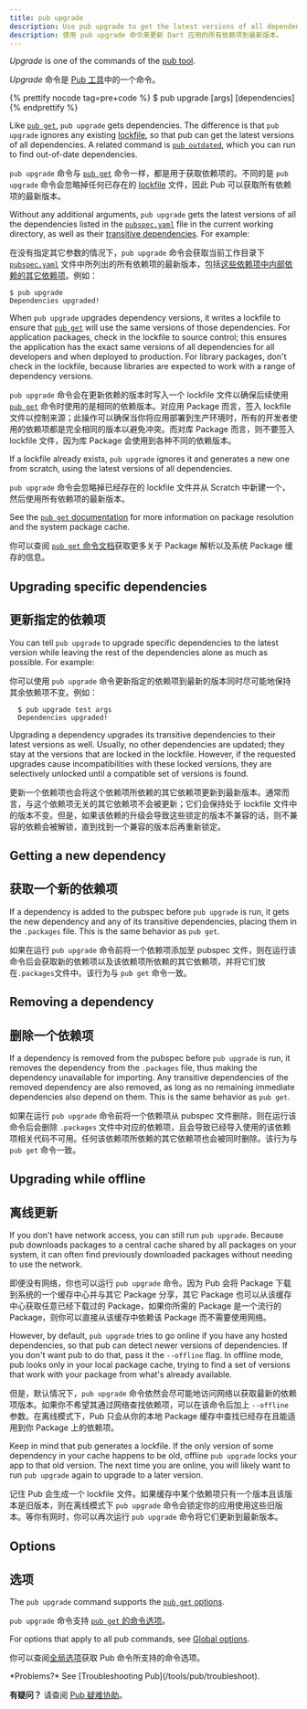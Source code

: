 ```yaml
---
title: pub upgrade
description: Use pub upgrade to get the latest versions of all dependencies used by your Dart app.
description: 使用 pub upgrade 命令来更新 Dart 应用的所有依赖项到最新版本。
---
```


_Upgrade_ is one of the commands of the [pub tool](/tools/pub/cmd).

_Upgrade_ 命令是 [Pub 工具](/tools/pub/cmd)中的一个命令。

{% prettify nocode tag=pre+code %}
$ pub upgrade [args] [dependencies]
{% endprettify %}

Like [`pub get`](/tools/pub/cmd/pub-get),
`pub upgrade` gets dependencies.
The difference is that `pub upgrade` ignores any existing
[lockfile](/tools/pub/glossary#lockfile),
so that pub can get the latest versions of all dependencies.
A related command is [`pub outdated`](/tools/pub/cmd/pub-outdated),
which you can run to find out-of-date dependencies.

`pub upgrade` 命令与 [`pub get`](/tools/pub/cmd/pub-get) 命令一样，都是用于获取依赖项的。不同的是 `pub upgrade` 命令会忽略掉任何已存在的 [lockfile](/tools/pub/glossary#lockfile) 文件，因此 Pub 可以获取所有依赖项的最新版本。

Without any additional arguments, `pub upgrade` gets the latest
versions of all the dependencies listed in the
[`pubspec.yaml`](/tools/pub/pubspec) file in the current working
directory, as well as their [transitive
dependencies](/tools/pub/glossary#transitive-dependency).
For example:

在没有指定其它参数的情况下，`pub upgrade` 命令会获取当前工作目录下 [`pubspec.yaml`](/tools/pub/pubspec) 文件中所列出的所有依赖项的最新版本，包括[这些依赖项中内部依赖的其它依赖项](/tools/pub/glossary#transitive-dependency)。例如：

```terminal
$ pub upgrade
Dependencies upgraded!
```

When `pub upgrade` upgrades dependency versions, it writes a lockfile to ensure that
[`pub get`](/tools/pub/cmd/pub-get) will use the same versions of those
dependencies. For application packages, check in the lockfile to
source control; this ensures the application has the exact same
versions of all dependencies for all developers and when deployed to
production. For library packages, don't check in the lockfile,
because libraries are expected to work with a range of dependency versions.

`pub upgrade` 命令会在更新依赖的版本时写入一个 lockfile 文件以确保后续使用 [`pub get`](/tools/pub/cmd/pub-get) 命令时使用的是相同的依赖版本。对应用 Package 而言，签入 lockfile 文件以控制来源；此操作可以确保当你将应用部署到生产环境时，所有的开发者使用的依赖项都是完全相同的版本以避免冲突。而对库 Package 而言，则不要签入 lockfile 文件，因为库 Package 会使用到各种不同的依赖版本。

If a lockfile already exists, `pub upgrade` ignores it and generates a new
one from scratch, using the latest versions of all dependencies.

`pub upgrade` 命令会忽略掉已经存在的 lockfile 文件并从 Scratch 中新建一个，然后使用所有依赖项的最新版本。

See the [`pub get` documentation](/tools/pub/cmd/pub-get) for more information
on package resolution and the system package cache.

你可以查阅 [`pub get` 命令文档](/tools/pub/cmd/pub-get)获取更多关于 Package 解析以及系统 Package 缓存的信息。

## Upgrading specific dependencies

## 更新指定的依赖项

You can tell `pub upgrade` to upgrade specific dependencies to the
latest version while leaving the rest of the dependencies alone as much as
possible. For example:

你可以使用 `pub upgrade` 命令更新指定的依赖项到最新的版本同时尽可能地保持其余依赖项不变。例如：

```terminal
  $ pub upgrade test args
  Dependencies upgraded!
```

Upgrading a dependency upgrades its transitive dependencies to their latest
versions as well. Usually, no other dependencies are updated; they stay at the
versions that are locked in the lockfile. However, if the requested upgrades
cause incompatibilities with these locked versions, they are selectively
unlocked until a compatible set of versions is found.

更新一个依赖项也会将这个依赖项所依赖的其它依赖项更新到最新版本。通常而言，与这个依赖项无关的其它依赖项不会被更新；它们会保持处于 lockfile 文件中的版本不变。但是，如果该依赖的升级会导致这些锁定的版本不兼容的话，则不兼容的依赖会被解锁，直到找到一个兼容的版本后再重新锁定。

## Getting a new dependency

## 获取一个新的依赖项

If a dependency is added to the pubspec before `pub upgrade` is run,
it gets the new dependency and any of its transitive dependencies,
placing them in the `.packages` file. This
is the same behavior as `pub get`.

如果在运行 `pub upgrade` 命令前将一个依赖项添加至 pubspec 文件，则在运行该命令后会获取新的依赖项以及该依赖项所依赖的其它依赖项，并将它们放在`.packages`文件中。该行为与 `pub get` 命令一致。

## Removing a dependency

## 删除一个依赖项

If a dependency is removed from the pubspec before `pub upgrade` is
run, it removes the dependency from the `.packages` file,
thus making the dependency unavailable for
importing. Any transitive dependencies of the removed dependency are
also removed, as long as no remaining immediate dependencies also
depend on them. This is the same behavior as `pub get`.

如果在运行 `pub upgrade` 命令前将一个依赖项从 pubspec 文件删除，则在运行该命令后会删除 `.packages` 文件中对应的依赖项，且会导致已经导入使用的该依赖项相关代码不可用。任何该依赖项所依赖的其它依赖项也会被同时删除。该行为与 `pub get` 命令一致。

## Upgrading while offline

## 离线更新

If you don't have network access, you can still run `pub upgrade`.
Because pub downloads packages to a central cache shared by all packages
on your system, it can often find previously downloaded packages
without needing to use the network.

即便没有网络，你也可以运行 `pub upgrade` 命令。因为 Pub 会将 Package 下载到系统的一个缓存中心并与其它 Package 分享，其它 Package 也可以从该缓存中心获取任意已经下载过的 Package，如果你所需的 Package 是一个流行的 Package，则你可以直接从该缓存中依赖该 Package 而不需要使用网络。

However, by default, `pub upgrade` tries to go online if you
have any hosted dependencies,
so that pub can detect newer versions of dependencies.
If you don't want pub to do that, pass it the `--offline` flag.
In offline mode, pub looks only in your local package cache,
trying to find a set of versions that work with your package from what's already
available.

但是，默认情况下，`pub upgrade` 命令依然会尽可能地访问网络以获取最新的依赖项版本。如果你不希望其通过网络查找依赖项，可以在该命令后加上 `--offline` 参数。在离线模式下，Pub 只会从你的本地 Package 缓存中查找已经存在且能适用到你 Package 上的依赖项。

Keep in mind that pub generates a lockfile. If the
only version of some dependency in your cache happens to be old,
offline `pub upgrade` locks your app to that old version.
The next time you are online, you will likely want to
run `pub upgrade` again to upgrade to a later version.

记住 Pub 会生成一个 lockfile 文件。如果缓存中某个依赖项只有一个版本且该版本是旧版本，则在离线模式下 `pub upgrade` 命令会锁定你的应用使用这些旧版本。等你有网时，你可以再次运行 `pub upgrade` 命令将它们更新到最新版本。

## Options

## 选项

The `pub upgrade` command supports the
[`pub get` options](/tools/pub/cmd/pub-get#options).

`pub upgrade` 命令支持 [`pub get` 的命令选项](/tools/pub/cmd/pub-get#options)。

For options that apply to all pub commands, see
[Global options](/tools/pub/cmd#global-options).

你可以查阅[全局选项](/tools/pub/cmd#global-options)获取 Pub 命令所支持的命令选项。

<aside class="alert alert-info" markdown="1">
*Problems?*
See [Troubleshooting Pub](/tools/pub/troubleshoot).

**有疑问？**
请查阅 [Pub 疑难协助](/tools/pub/troubleshoot)。
</aside>
